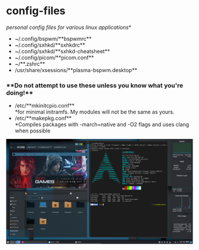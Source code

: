 # <h1>**config-files**</h1>
*personal config files for various linux applications**

<ul>
<li>~/.config/bspwm/**bspwmrc** </li>

<li>~/.config/sxhkd/**sxhkdrc** </li>

<li>~/.config/sxhkd/**sxhkd-cheatsheet** </li>

<li>~/.config/picom/**picom.conf**</li>

<li>~/**.zshrc**</li>

<li>/usr/share/xsessions/**plasma-bspwm.desktop**</li>
</ul>

<h3>**<strong>Do not attempt to use these unless you know what you're doing!</strong>**</h3>

<ul>
<li>/etc/**mkinitcpio.conf** </li> *for minimal initramfs. My modules will not be the same as yours.

<li>/etc/**makepkg.conf**</li> *Compiles packages with -march=native and -O2 flags and uses clang when possible
</ul>

![desktop](desktop.png)

